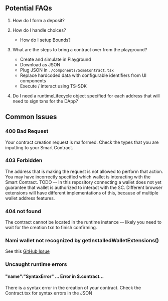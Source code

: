 ## Potential FAQs
1. How do I form a deposit?

2. How do I handle choices?
    - How do I setup Bounds?

3. What are the steps to bring a contract over from the playground?
    - Create and simulate in Playground
    - Download as JSON
    - Plug JSON in `./components/SomeContract.tsx`
    - Replace hardcoded data with configurable identifiers from UI components
    - Execute / interact using TS-SDK
    
4. Do I need a runtimeLifecycle object specified for each address that will need to sign txns for the DApp?

## Common Issues

### 400 Bad Request
Your contract creation request is malformed. Check the types that you are inputting to your Smart Contract.

### 403 Forbidden
The address that is making the request is not allowed to perform that action. You may have incorrectly specified which wallet is interacting with the Smart Contract. TODO -- In this repository connecting a wallet does not yet guarantee that wallet is authorized to interact with the SC. Different browser extensions will have different implementations of this, because of multiple wallet address features.

### 404 not found
The contract cannot be located in the runtime instance -- likely you need to wait for the creation txn to finish confirming.

### Nami wallet not recognized by getInstalledWalletExtensions()
See this [GitHub Issue](https://github.com/input-output-hk/marlowe-ts-sdk/issues/141)

### Uncaught runtime errors
#### "name":"SyntaxError" ... Error in $.contract...
There is a syntax error in the creation of your contract. Check the Contract.tsx for syntax errors in the JSON